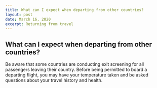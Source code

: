 ```yaml
---
title: What can I expect when departing from other countries?
layout: post
date: March 16, 2020
excerpt: Returning from travel
---
```


## What can I expect when departing from other countries? ##

Be aware that some countries are conducting exit screening for all passengers leaving their country. Before being permitted to board a departing flight, you may have your temperature taken and be asked questions about your travel history and health.
